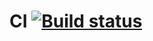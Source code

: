 # CI [![Build status](https://ci.appveyor.com/api/projects/status/oj0t4h3mjta82dc8?svg=true)](https://ci.appveyor.com/project/jborisovna/aqa-api-ci)
